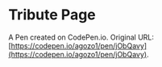 # Tribute Page

A Pen created on CodePen.io. Original URL: [https://codepen.io/agozo1/pen/jObQavy](https://codepen.io/agozo1/pen/jObQavy).


